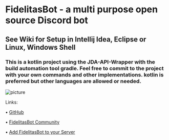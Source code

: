 # FidelitasBot - a multi purpose open source Discord bot
## See Wiki for Setup in Intellij Idea, Eclipse or Linux, Windows Shell

### This is a kotlin project using the JDA-API-Wrapper with the build automation tool gradle. Feel free to commit to the project with your own commands and other implementations. kotlin is preferred but other languages are allowed or needed.

![picture](https://media.discordapp.net/attachments/979110196372713502/1093517438143967342/image.png)

Links:

 • [GitHub](https://github.com/TollerNamen/FidelitasBot)
 
 • [FidelitasBot Community](https://discord.gg/EcbnGTSMZZ)
 
 • [Add FidelitasBot to your Server](https://discord.com/api/oauth2/authorize?client_id=1000390823273304066&permissions=8&scope=bot)
